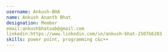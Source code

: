 ```yaml
---
username: Ankush-BHA
name: Ankush Ananth Bhat
designation: Member 
email:ankushbhataab@gmail.com
linkedin:https://www.linkedin.com/in/ankush-bhat-2507b6203
skills: power point, programming c&c++
---
```

